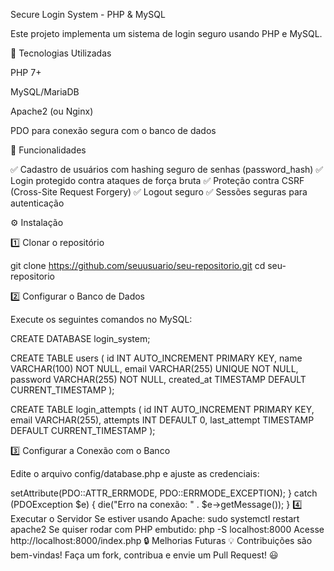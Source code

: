 Secure Login System - PHP & MySQL

Este projeto implementa um sistema de login seguro usando PHP e MySQL.

🚀 Tecnologias Utilizadas

PHP 7+

MySQL/MariaDB

Apache2 (ou Nginx)

PDO para conexão segura com o banco de dados

📌 Funcionalidades

✅ Cadastro de usuários com hashing seguro de senhas (password_hash)
✅ Login protegido contra ataques de força bruta
✅ Proteção contra CSRF (Cross-Site Request Forgery)
✅ Logout seguro
✅ Sessões seguras para autenticação

⚙️ Instalação

1️⃣ Clonar o repositório

git clone https://github.com/seuusuario/seu-repositorio.git
cd seu-repositorio

2️⃣ Configurar o Banco de Dados

Execute os seguintes comandos no MySQL:

CREATE DATABASE login_system;

CREATE TABLE users (
    id INT AUTO_INCREMENT PRIMARY KEY,
    name VARCHAR(100) NOT NULL,
    email VARCHAR(255) UNIQUE NOT NULL,
    password VARCHAR(255) NOT NULL,
    created_at TIMESTAMP DEFAULT CURRENT_TIMESTAMP
);

CREATE TABLE login_attempts (
    id INT AUTO_INCREMENT PRIMARY KEY,
    email VARCHAR(255),
    attempts INT DEFAULT 0,
    last_attempt TIMESTAMP DEFAULT CURRENT_TIMESTAMP
);

3️⃣ Configurar a Conexão com o Banco

Edite o arquivo config/database.php e ajuste as credenciais:

<?php
$host = 'localhost';
$dbname = 'login_system';
$username = 'login_user';
$password = 'SuaSenhaForte';

try {
    $conn = new PDO("mysql:host=$host;dbname=$dbname;charset=utf8", $username, $password);
    $conn->setAttribute(PDO::ATTR_ERRMODE, PDO::ERRMODE_EXCEPTION);
} catch (PDOException $e) {
    die("Erro na conexão: " . $e->getMessage());
}

4️⃣ Executar o Servidor

Se estiver usando Apache:

sudo systemctl restart apache2

Se quiser rodar com PHP embutido:

php -S localhost:8000

Acesse http://localhost:8000/index.php

🔒 Melhorias Futuras


💡 Contribuições são bem-vindas! Faça um fork, contribua e envie um Pull Request! 😃
